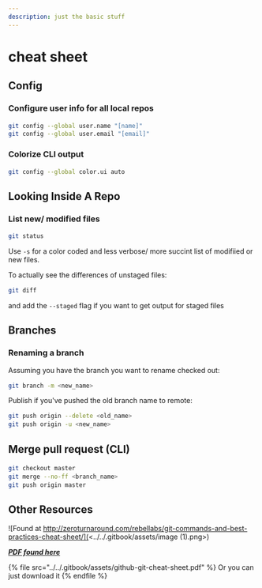 ```yaml
---
description: just the basic stuff
---
```


# cheat sheet

## Config

### Configure user info for all local repos

```bash
git config --global user.name "[name]"
git config --global user.email "[email]"
```

### Colorize CLI output

```bash
git config --global color.ui auto
```

## Looking Inside A Repo

### List new/ modified files

```bash
git status
```

Use `-s` for a color coded and less verbose/ more succint list of modifiied or new files.

To actually see the differences of unstaged files:

```bash
git diff
```

and add the `--staged` flag if you want to get output for staged files

## Branches

### Renaming a branch

Assuming you have the branch you want to rename checked out:

```bash
git branch -m <new_name>
```

Publish if you've pushed the old branch name to remote:

```bash
git push origin --delete <old_name>
git push origin -u <new_name>
```

## Merge pull request (CLI)

```bash
git checkout master
git merge --no-ff <branch_name>
git push origin master
```

## Other Resources

![Found at http://zeroturnaround.com/rebellabs/git-commands-and-best-practices-cheat-sheet/](<../../.gitbook/assets/image (1).png>)

__[_PDF found here_](https://github.github.com/training-kit/downloads/github-git-cheat-sheet.pdf)__

{% file src="../../.gitbook/assets/github-git-cheat-sheet.pdf" %}
Or you can just download it
{% endfile %}
